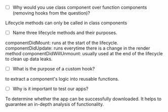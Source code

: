 - [ ] Why would you use class component over function components (removing hooks from the question)?

Lifecycle methods can only be called in class components

- [ ] Name three lifecycle methods and their purposes.

componentDidMount: runs at the start of the lifecycle.
componentDidUpdate: runs everytime there is a change in the render method
componentDidWillUnmount: usually used at the end of the lifecycle to clean up data leaks.

- [ ] What is the purpose of a custom hook? 

to extract a component's logic into reusable functions.

- [ ] Why is it important to test our apps? 

To determine whether the app can be successfully downloaded. It helps to guarantee an in-depth analysis of functionality.